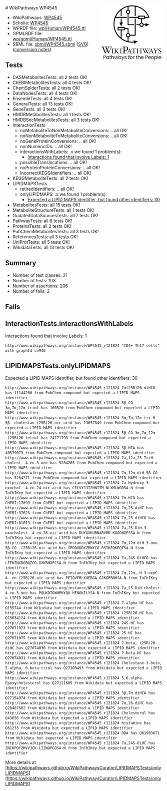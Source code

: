 <img style="float: right; width: 200px" src="../logo.png" />
# WikiPathways WP4545

* WikiPathways: [WP4545](https://identifiers.org/wikipathways:WP4545)
* Scholia: [WP4545](https://scholia.toolforge.org/wikipathways/WP4545)
* WPRDF file: [wp/Human/WP4545.ttl](../wp/Human/WP4545.ttl)
* GPMLRDF file: [wp/gpml/Human/WP4545.ttl](../wp/gpml/Human/WP4545.ttl)
* SBML file: [sbml/WP4545.sbml](../sbml/WP4545.sbml) ([SVG](../sbml/WP4545.svg)) ([conversion notes](../sbml/WP4545.txt))

## Tests
* CASMetabolitesTests: all 2 tests OK!
* ChEBIMetabolitesTests: all 4 tests OK!
* ChemSpiderTests: all 2 tests OK!
* DataNodesTests: all 4 tests OK!
* EnsemblTests: all 4 tests OK!
* GeneralTests: all 13 tests OK!
* GeneTests: all 3 tests OK!
* HMDBMetabolitesTests: all 1 tests OK!
* HMDBSecMetabolitesTests: all 3 tests OK!
* InteractionTests
    * noMetaboliteToNonMetaboliteConversions: .. all OK!
    * noNonMetaboliteToMetaboliteConversions: .. all OK!
    * noGeneProteinConversions: .. all OK!
    * nonNumericIDs: .. all OK!
    * interactionsWithLabels: .x we found 1 problem(s):
        * [Interactions found that involve Labels: 1](#630d2678)
    * possibleTranslocations: .. all OK!
    * noProteinProteinConversions: .. all OK!
    * incorrectKEGGIdentifiers: .. all OK!
* KEGGMetaboliteTests: all 2 tests OK!
* LIPIDMAPSTests
    * retiredIdentifiers: .. all OK!
    * onlyLIPIDMAPS: .x we found 1 problem(s):
        * [Expected a LIPID MAPS identifier, but found other identifiers: 30](#d0bfb6b6)
* MetabolitesTests: all 15 tests OK!
* MetaboliteStructureTests: all 1 tests OK!
* OudatedDataSourcesTests: all 7 tests OK!
* PathwayTests: all 6 tests OK!
* ProteinsTests: all 2 tests OK!
* PubChemMetabolitesTests: all 3 tests OK!
* ReferencesTests: all 3 tests OK!
* UniProtTests: all 5 tests OK!
* WikidataTests: all 13 tests OK!


## Summary

* Number of test classes: 21
* Number of tests: 103
* Number of assertions: 206
* Number of fails: 2

## Fails

<a name="630d2678" />

## InteractionTests.interactionsWithLabels

Interactions found that involve Labels: 1
```
http://www.wikipathways.org/instance/WP4545_r121824 "CD4+ Th17 cells" with graphId ce946
```

<a name="d0bfb6b6" />

## LIPIDMAPSTests.onlyLIPIDMAPS

Expected a LIPID MAPS identifier, but found other identifiers: 30
```
http://www.wikipathways.org/instance/WP4545_r121824 7α(25R)26−diHCO has 11144200 from PubChem-compound but expected a LIPID MAPS identifier
http://www.wikipathways.org/instance/WP4545_r121824 5β-CO-3α,7α,12α−triol has 160520 from PubChem-compound but expected a LIPID MAPS identifier
http://www.wikipathways.org/instance/WP4545_r121824 3α,7α,12α−tri-H-5β- cholestan-(25R)26-oic acid has 23657849 from PubChem-compound but expected a LIPID MAPS identifier
http://www.wikipathways.org/instance/WP4545_r121824 5β-CO-3α,7α,12α −(25R)26-tetrol has 24771793 from PubChem-compound but expected a LIPID MAPS identifier
http://www.wikipathways.org/instance/WP4545_r121824 3β-HCA has 40579073 from PubChem-compound but expected a LIPID MAPS identifier
http://www.wikipathways.org/instance/WP4545_r121824 7a,12a,25-TriH-cholest- 4-en-3-one has 5284265 from PubChem-compound but expected a LIPID MAPS identifier
http://www.wikipathways.org/instance/WP4545_r121824 7α,12α−diH-5β-CO has 5284271 from PubChem-compound but expected a LIPID MAPS identifier
http://www.wikipathways.org/instance/WP4545_r121824 7a-Hydroxy-3-oxochol- 4-en-24-oic acid has CFLVYJJIZHNITM-NLXMLWGDSA-N from InChIKey but expected a LIPID MAPS identifier
http://www.wikipathways.org/instance/WP4545_r121824 7α−HCO has CHEBI:17899 from ChEBI but expected a LIPID MAPS identifier
http://www.wikipathways.org/instance/WP4545_r121824 7α,25-diHC has CHEBI:37623 from ChEBI but expected a LIPID MAPS identifier
http://www.wikipathways.org/instance/WP4545_r121824 7α,25-diHCO has CHEBI:81013 from ChEBI but expected a LIPID MAPS identifier
http://www.wikipathways.org/instance/WP4545_r121824 7a,25-DiH-3-oxocholest- 4-en-26-oic acid has DUYGXKURNABVMD-KOGONGFSSA-N from InChIKey but expected a LIPID MAPS identifier
http://www.wikipathways.org/instance/WP4545_r121824 7α,12α-diH-3-oxo-5β-CO -(25R)26-oic acid has IPDDUDDXZPWYCG-RSIKEQKEQTSA-N from InChIKey but expected a LIPID MAPS identifier
http://www.wikipathways.org/instance/WP4545_r121824 7a,24S-DiHCO has LFFHZNXDGBQZCO-GXKBHXPCSA-N from InChIKey but expected a LIPID MAPS identifier
http://www.wikipathways.org/instance/WP4545_r121824 7α,12α,-H-3-oxoC-4- en-(25R)26-oic acid has PEIQVFBLXUEBGA-GJKGPBNHSA-N from InChIKey but expected a LIPID MAPS identifier
http://www.wikipathways.org/instance/WP4545_r121824 7a,25-DiH-cholest- 4-en-3-one has POUKDTOWHPHYQU-HENOKILYSA-N from InChIKey but expected a LIPID MAPS identifier
http://www.wikipathways.org/instance/WP4545_r121824 7-alpha-HC has Q155744 from Wikidata but expected a LIPID MAPS identifier
http://www.wikipathways.org/instance/WP4545_r121824 (25R)26-HC has Q15634124 from Wikidata but expected a LIPID MAPS identifier
http://www.wikipathways.org/instance/WP4545_r121824 24S-HC has Q27071873 from Wikidata but expected a LIPID MAPS identifier
http://www.wikipathways.org/instance/WP4545_r121824 25-HC has Q27071875 from Wikidata but expected a LIPID MAPS identifier
http://www.wikipathways.org/instance/WP4545_r121824 7-beta, (25R)26-diHC has Q27074030 from Wikidata but expected a LIPID MAPS identifier
http://www.wikipathways.org/instance/WP4545_r121824 7-beta-HC has Q27074031 from Wikidata but expected a LIPID MAPS identifier
http://www.wikipathways.org/instance/WP4545_r121824 Cholestane-3-beta, 5-alpha, 6-beta-triol has Q27103493 from Wikidata but expected a LIPID MAPS identifier
http://www.wikipathways.org/instance/WP4545_r121824 5,6-alpha-Epoxycholesterol has Q27121609 from Wikidata but expected a LIPID MAPS identifier
http://www.wikipathways.org/instance/WP4545_r121824 3β,7α-diHCA has Q27154974 from Wikidata but expected a LIPID MAPS identifier
http://www.wikipathways.org/instance/WP4545_r121824 7α,26-diHC has Q28487682 from Wikidata but expected a LIPID MAPS identifier
http://www.wikipathways.org/instance/WP4545_r121824 Cholesterol has Q43656 from Wikidata but expected a LIPID MAPS identifier
http://www.wikipathways.org/instance/WP4545_r121824 histamine has Q61233 from Wikidata but expected a LIPID MAPS identifier
http://www.wikipathways.org/instance/WP4545_r121824 DDA has Q61983671 from Wikidata but expected a LIPID MAPS identifier
http://www.wikipathways.org/instance/WP4545_r121824 7a,24S-DiHC has ZNCHPOYZMVVJCK-LIZWOPGQSA-N from InChIKey but expected a LIPID MAPS identifier
```

More details at [https://wikipathways.github.io/WikiPathwaysCurator/LIPIDMAPSTests/onlyLIPIDMAPS](https://wikipathways.github.io/WikiPathwaysCurator/LIPIDMAPSTests/onlyLIPIDMAPS)

